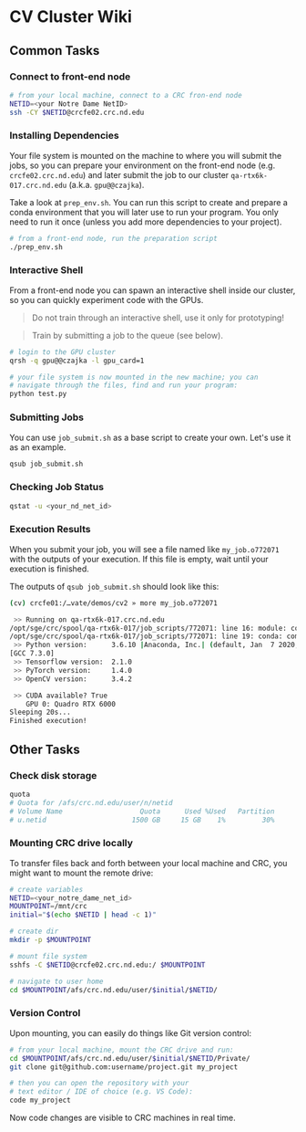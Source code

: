 # CV Cluster Wiki

## Common Tasks

### Connect to front-end node

```sh
# from your local machine, connect to a CRC fron-end node
NETID=<your Notre Dame NetID>
ssh -CY $NETID@crcfe02.crc.nd.edu
```

### Installing Dependencies

Your file system is mounted on the machine to where you will submit the jobs, so you can prepare your environment on the front-end node (e.g. `crcfe02.crc.nd.edu`) and later submit the job to our cluster `qa-rtx6k-017.crc.nd.edu` (a.k.a. `gpu@@czajka`).

Take a look at `prep_env.sh`. You can run this script to create and prepare a conda environment that you will later use to run your program. You only need to run it once (unless you add more dependencies to your project).

```sh
# from a front-end node, run the preparation script
./prep_env.sh
```

### Interactive Shell

From a front-end node you can spawn an interactive shell inside our cluster, so you can quickly experiment code with the GPUs.

> Do not train through an interactive shell, use it only for prototyping!

> Train by submitting a job to the queue (see below).

```sh
# login to the GPU cluster
qrsh -q gpu@@czajka -l gpu_card=1

# your file system is now mounted in the new machine; you can
# navigate through the files, find and run your program:
python test.py
```

### Submitting Jobs

You can use `job_submit.sh` as a base script to create your own. Let's use it as an example.

```sh
qsub job_submit.sh
```

### Checking Job Status

```sh
qstat -u <your_nd_net_id>
```

### Execution Results

When you submit your job, you will see a file named like `my_job.o772071` with the outputs of your execution. If this file is empty, wait until your execution is finished.

The outputs of `qsub job_submit.sh` should look like this:

```sh
(cv) crcfe01:/…vate/demos/cv2 » more my_job.o772071

 >> Running on qa-rtx6k-017.crc.nd.edu
/opt/sge/crc/spool/qa-rtx6k-017/job_scripts/772071: line 16: module: command not found
/opt/sge/crc/spool/qa-rtx6k-017/job_scripts/772071: line 19: conda: command not found
 >> Python version:	     3.6.10 |Anaconda, Inc.| (default, Jan  7 2020, 21:14:29)
[GCC 7.3.0]
 >> Tensorflow version:	 2.1.0
 >> PyTorch version:	 1.4.0
 >> OpenCV version:	     3.4.2

 >> CUDA available?	True
	GPU 0: Quadro RTX 6000
Sleeping 20s...
Finished execution!
```

## Other Tasks

### Check disk storage

```sh
quota
# Quota for /afs/crc.nd.edu/user/n/netid
# Volume Name                   Quota      Used %Used   Partition
# u.netid                     1500 GB     15 GB    1%         30%
```

### Mounting CRC drive locally

To transfer files back and forth between your local machine and CRC, you might want to mount the remote drive:

```sh
# create variables
NETID=<your_notre_dame_net_id>
MOUNTPOINT=/mnt/crc
initial="$(echo $NETID | head -c 1)"

# create dir
mkdir -p $MOUNTPOINT

# mount file system
sshfs -C $NETID@crcfe02.crc.nd.edu:/ $MOUNTPOINT

# navigate to user home
cd $MOUNTPOINT/afs/crc.nd.edu/user/$initial/$NETID/
```

### Version Control

Upon mounting, you can easily do things like Git version control:

```sh
# from your local machine, mount the CRC drive and run:
cd $MOUNTPOINT/afs/crc.nd.edu/user/$initial/$NETID/Private/
git clone git@github.com:username/project.git my_project

# then you can open the repository with your
# text editor / IDE of choice (e.g. VS Code):
code my_project

```

Now code changes are visible to CRC machines in real time.
